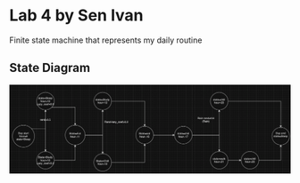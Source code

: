 # Lab 4 by Sen Ivan
Finite state machine that represents my daily routine

## State Diagram
![fsm](diagram.png)
